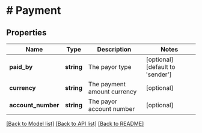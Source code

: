 # # Payment

## Properties

Name | Type | Description | Notes
------------ | ------------- | ------------- | -------------
**paid_by** | **string** | The payor type | [optional] [default to 'sender']
**currency** | **string** | The payment amount currency | [optional]
**account_number** | **string** | The payor account number | [optional]

[[Back to Model list]](../../README.md#models) [[Back to API list]](../../README.md#endpoints) [[Back to README]](../../README.md)
